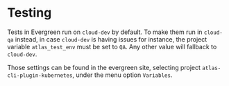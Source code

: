 # Testing

Tests in Evergreen run on `cloud-dev` by default. To make them run in `cloud-qa` instead, in case `cloud-dev` is having issues for instance, the project variable `atlas_test_env` must be set to `QA`. Any other value will fallback to `cloud-dev`.

Those settings can be found in the evergreen site, selecting project `atlas-cli-plugin-kubernetes`, under the menu option `Variables`.
